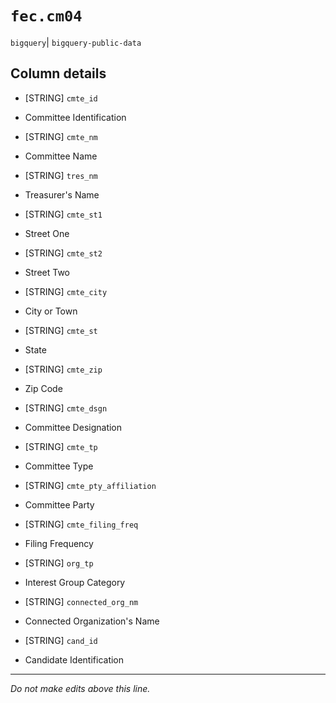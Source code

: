 # `fec.cm04`
`bigquery`| `bigquery-public-data`

## Column details
* [STRING]    `cmte_id`
 - Committee Identification
* [STRING]    `cmte_nm`
 - Committee Name
* [STRING]    `tres_nm`
 - Treasurer's Name
* [STRING]    `cmte_st1`
 - Street One
* [STRING]    `cmte_st2`
 - Street Two
* [STRING]    `cmte_city`
 - City or Town
* [STRING]    `cmte_st`
 - State
* [STRING]    `cmte_zip`
 - Zip Code
* [STRING]    `cmte_dsgn`
 - Committee Designation
* [STRING]    `cmte_tp`
 - Committee Type
* [STRING]    `cmte_pty_affiliation`
 - Committee Party
* [STRING]    `cmte_filing_freq`
 - Filing Frequency
* [STRING]    `org_tp`
 - Interest Group Category
* [STRING]    `connected_org_nm`
 - Connected Organization's Name
* [STRING]    `cand_id`
 - Candidate Identification

-------------------------------------------------------------------------------
*Do not make edits above this line.*
